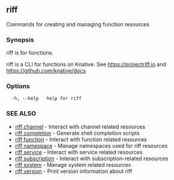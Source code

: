 ## riff

Commands for creating and managing function resources

### Synopsis

riff is for functions.

riff is a CLI for functions on Knative.
See https://projectriff.io and https://github.com/knative/docs

### Options

```
  -h, --help   help for riff
```

### SEE ALSO

* [riff channel](riff_channel.md)	 - Interact with channel related resources
* [riff completion](riff_completion.md)	 - Generate shell completion scripts
* [riff function](riff_function.md)	 - Interact with function related resources
* [riff namespace](riff_namespace.md)	 - Manage namespaces used for riff resources
* [riff service](riff_service.md)	 - Interact with service related resources
* [riff subscription](riff_subscription.md)	 - Interact with subscription-related resources
* [riff system](riff_system.md)	 - Manage system related resources
* [riff version](riff_version.md)	 - Print version information about riff

